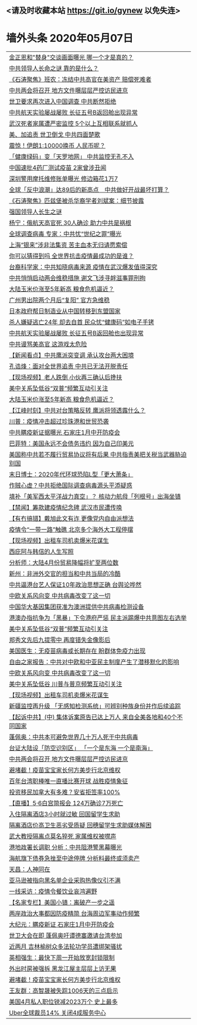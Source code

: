 ## <请及时收藏本站 https://git.io/gynew 以免失连> </a>
# 墙外头条 2020年05月07日</a>


<table>

<tr><td colspan="2" align="left"><a href="https://img.xdraf.store/?name=c1167432&key=ygwgqhhegmyfhual&from=gy">金正恩和&quot;替身&quot;交谈画面曝光 哪一个才是真的？</a></td></tr>
<tr><td colspan="2" align="left"><a href="https://img.xdraf.store/?name=c1167436&key=ygwgqhhegmyfhual&from=gy">中共领导人长命之谜 靠的是什么？</a></td></tr>
<tr><td colspan="2" align="left"><a href="https://img.xdraf.store/?name=c1167390&key=ygwgqhhegmyfhual&from=gy">《石涛聚焦》班农：冻结中共高官在美资产 赔偿死难者</a></td></tr>
<tr><td colspan="2" align="left"><a href="https://img.xdraf.store/?name=c1167304&key=ygwgqhhegmyfhual&from=gy">中共两会将召开 地方文件曝层层严控访民进京</a></td></tr>
<tr><td colspan="2" align="left"><a href="https://img.xdraf.store/?name=c1167389&key=ygwgqhhegmyfhual&from=gy">世卫要求再次进入中国调查 中共断然拒绝</a></td></tr>
<tr><td colspan="2" align="left"><a href="https://img.xdraf.store/?name=c1167431&key=ygwgqhhegmyfhual&from=gy">中共航天实验屡战屡败 长征五号B返回舱出现异常</a></td></tr>
<tr><td colspan="2" align="left"><a href="https://img.xdraf.store/?name=c1167415&key=ygwgqhhegmyfhual&from=gy">武汉死者家属遭严密监控 5个以上互相联系就抓人</a></td></tr>
<tr><td colspan="2" align="left"><a href="https://img.xdraf.store/?name=c1167414&key=ygwgqhhegmyfhual&from=gy">美、加追责 世卫倒戈 中共四面楚歌</a></td></tr>
<tr><td colspan="2" align="left"><a href="https://img.xdraf.store/?name=c1167400&key=ygwgqhhegmyfhual&from=gy">震惊！伊朗1:10000换币 人民币呢？</a></td></tr>
<tr><td colspan="2" align="left"><a href="https://img.xdraf.store/?name=c1167426&key=ygwgqhhegmyfhual&from=gy">「健康绿码」变「天罗地网」 中共监控无孔不入</a></td></tr>
<tr><td colspan="2" align="left"><a href="https://img.xdraf.store/?name=c1167413&key=ygwgqhhegmyfhual&from=gy">中国速批4药厂测试疫苗 2家曾涉丑闻</a></td></tr>
<tr><td colspan="2" align="left"><a href="https://img.xdraf.store/?name=c1167439&key=ygwgqhhegmyfhual&from=gy">深圳警用摩托维修账单曝光 修边箱花1万7</a></td></tr>
<tr><td colspan="2" align="left"><a href="https://img.xdraf.store/?name=c1167425&key=ygwgqhhegmyfhual&from=gy">全球「反中浪潮」达89后的新高点　中共做好开战最坏打算？</a></td></tr>
<tr><td colspan="2" align="left"><a href="https://img.xdraf.store/?name=c1167391&key=ygwgqhhegmyfhual&from=gy">《石涛聚焦》匹兹堡被杀华裔学者刘斌案：细节披露</a></td></tr>
<tr><td colspan="2" align="left"><a href="https://img.xdraf.store/?name=c1167419&key=ygwgqhhegmyfhual&from=gy">强国领导人长生之谜</a></td></tr>
<tr><td colspan="2" align="left"><a href="https://img.xdraf.store/?name=c1167440&key=ygwgqhhegmyfhual&from=gy">杨宁：俄航天高官死 30人确诊 助力中共是祸根</a></td></tr>
<tr><td colspan="2" align="left"><a href="https://img.xdraf.store/?name=c1167379&key=ygwgqhhegmyfhual&from=gy">全球调查病毒 专家：中共忧“世纪之罪”曝光</a></td></tr>
<tr><td colspan="2" align="left"><a href="https://img.xdraf.store/?name=c1167362&key=ygwgqhhegmyfhual&from=gy">上海“银来”涉非法集资 苦主血本无归请愿索偿</a></td></tr>
<tr><td colspan="2" align="left"><a href="https://img.xdraf.store/?name=c1167429&key=ygwgqhhegmyfhual&from=gy">你可以猜得到吗  全世界抗击疫情最成功的是谁？</a></td></tr>
<tr><td colspan="2" align="left"><a href="https://img.xdraf.store/?name=c1167427&key=ygwgqhhegmyfhual&from=gy">台裔科学家：中共知晓病毒来源 疫情在武汉爆发值得深究</a></td></tr>
<tr><td colspan="2" align="left"><a href="https://img.xdraf.store/?name=c1167408&key=ygwgqhhegmyfhual&from=gy">中共悄悄启动两会维稳措施 谢文飞涉寻衅滋事罪刑拘</a></td></tr>
<tr><td colspan="2" align="left"><a href="https://img.xdraf.store/?name=c1167377&key=ygwgqhhegmyfhual&from=gy">大陆玉米价涨至5年新高 粮食危机逼近？</a></td></tr>
<tr><td colspan="2" align="left"><a href="https://img.xdraf.store/?name=c1167441&key=ygwgqhhegmyfhual&from=gy">广州男出院两个月后“复阳” 官方急维稳</a></td></tr>
<tr><td colspan="2" align="left"><a href="https://img.xdraf.store/?name=c1167438&key=ygwgqhhegmyfhual&from=gy">日本政府帮日制造业从中国转移到东盟国家</a></td></tr>
<tr><td colspan="2" align="left"><a href="https://img.xdraf.store/?name=c1167407&key=ygwgqhhegmyfhual&from=gy">杀人嫌疑逃亡24年 却去自首 民众忧“健康码”如电子手铐</a></td></tr>
<tr><td colspan="2" align="left"><a href="https://img.xdraf.store/?name=c1167381&key=ygwgqhhegmyfhual&from=gy">中共航天实验屡战屡败 长征五号B返回舱也出现异常</a></td></tr>
<tr><td colspan="2" align="left"><a href="https://img.xdraf.store/?name=c1167445&key=ygwgqhhegmyfhual&from=gy">中共谩骂美高官 这游戏太危险</a></td></tr>
<tr><td colspan="2" align="left"><a href="https://img.xdraf.store/?name=c1167385&key=ygwgqhhegmyfhual&from=gy">【新闻看点】中共鹰派突变调 承认攻台两大困境</a></td></tr>
<tr><td colspan="2" align="left"><a href="https://img.xdraf.store/?name=c1167380&key=ygwgqhhegmyfhual&from=gy">孔诰烽：面对全世界追责  中共已无法开脱责任</a></td></tr>
<tr><td colspan="2" align="left"><a href="https://img.xdraf.store/?name=c1167412&key=ygwgqhhegmyfhual&from=gy">【现场视频】老人跌倒 小伙再三确认后搀扶</a></td></tr>
<tr><td colspan="2" align="left"><a href="https://img.xdraf.store/?name=c1167366&key=ygwgqhhegmyfhual&from=gy">美中关系坠低谷“双普”频繁互动引关注</a></td></tr>
<tr><td colspan="2" align="left"><a href="https://img.xdraf.store/?name=c1167397&key=ygwgqhhegmyfhual&from=gy">大陆玉米价涨至5年新高 粮食危机逼近？</a></td></tr>
<tr><td colspan="2" align="left"><a href="https://img.xdraf.store/?name=c1167392&key=ygwgqhhegmyfhual&from=gy">【江峰时刻】中共对台策略反转 鹰派将领透露什么？</a></td></tr>
<tr><td colspan="2" align="left"><a href="https://img.xdraf.store/?name=c1167435&key=ygwgqhhegmyfhual&from=gy">川普：疫情冲击超过珍珠港和世贸恐袭</a></td></tr>
<tr><td colspan="2" align="left"><a href="https://img.xdraf.store/?name=c1167442&key=ygwgqhhegmyfhual&from=gy">中共瞒疫新证据曝光 石家庄1月中开防疫会</a></td></tr>
<tr><td colspan="2" align="left"><a href="https://img.xdraf.store/?name=c1167430&key=ygwgqhhegmyfhual&from=gy">巴菲特：美国永远不会债务违约 因为自己印美元</a></td></tr>
<tr><td colspan="2" align="left"><a href="https://img.xdraf.store/?name=c1167405&key=ygwgqhhegmyfhual&from=gy">美国称中共若不履行贸易协议将有后果 中共指责美把关税当武器胁迫别国</a></td></tr>
<tr><td colspan="2" align="left"><a href="https://img.xdraf.store/?name=c1167363&key=ygwgqhhegmyfhual&from=gy">末日博士：2020年代环球恐陷L型「更大萧条」</a></td></tr>
<tr><td colspan="2" align="left"><a href="https://img.xdraf.store/?name=c1167446&key=ygwgqhhegmyfhual&from=gy">作贼心虚？中共拒绝国际调查病毒源头平添疑惑</a></td></tr>
<tr><td colspan="2" align="left"><a href="https://img.xdraf.store/?name=c1167423&key=ygwgqhhegmyfhual&from=gy">填补「美军西太平洋战力真空」？ 核动力航母「列根号」出海坐镇</a></td></tr>
<tr><td colspan="2" align="left"><a href="https://img.xdraf.store/?name=c1167417&key=ygwgqhhegmyfhual&from=gy">【禁闻】筹款建疫情纪念碑 武汉市民遭传唤</a></td></tr>
<tr><td colspan="2" align="left"><a href="https://img.xdraf.store/?name=c1167376&key=ygwgqhhegmyfhual&from=gy">【有冇搞错】戴旭此文有诈 更像党内自由派想法</a></td></tr>
<tr><td colspan="2" align="left"><a href="https://img.xdraf.store/?name=c1167402&key=ygwgqhhegmyfhual&from=gy">疫情令“一带一路”触礁 北京多个海外大工程停摆</a></td></tr>
<tr><td colspan="2" align="left"><a href="https://img.xdraf.store/?name=c1167448&key=ygwgqhhegmyfhual&from=gy">【现场视频】出租车司机卖爆米花谋生</a></td></tr>
<tr><td colspan="2" align="left"><a href="https://img.xdraf.store/?name=c1167449&key=ygwgqhhegmyfhual&from=gy">西庇阿与韩信的人生写照</a></td></tr>
<tr><td colspan="2" align="left"><a href="https://img.xdraf.store/?name=c1167437&key=ygwgqhhegmyfhual&from=gy">分析师：大陆4月份贸易降幅将扩至两位数</a></td></tr>
<tr><td colspan="2" align="left"><a href="https://img.xdraf.store/?name=c1167369&key=ygwgqhhegmyfhual&from=gy">新州：非洲外交官的担当和中共当局的冷酷</a></td></tr>
<tr><td colspan="2" align="left"><a href="https://img.xdraf.store/?name=c1167368&key=ygwgqhhegmyfhual&from=gy">中共逼港台艺人保证10年政治思想正确 台舆论哗然</a></td></tr>
<tr><td colspan="2" align="left"><a href="https://img.xdraf.store/?name=c1167383&key=ygwgqhhegmyfhual&from=gy">中欧关系风向变 中共病毒改变了这一切</a></td></tr>
<tr><td colspan="2" align="left"><a href="https://img.xdraf.store/?name=c1167406&key=ygwgqhhegmyfhual&from=gy">中国华大基因集团获准为澳洲提供中共病毒检测设备</a></td></tr>
<tr><td colspan="2" align="left"><a href="https://img.xdraf.store/?name=c1167422&key=ygwgqhhegmyfhual&from=gy">港澳办指抗争为「黑暴」下令港府严惩 民主派踢爆中共意图左右选举</a></td></tr>
<tr><td colspan="2" align="left"><a href="https://img.xdraf.store/?name=c1167444&key=ygwgqhhegmyfhual&from=gy">美中关系坠低谷“双普”频繁互动引关注</a></td></tr>
<tr><td colspan="2" align="left"><a href="https://img.xdraf.store/?name=c1167384&key=ygwgqhhegmyfhual&from=gy">郑秀文先后九提零中 再度错失金像影后</a></td></tr>
<tr><td colspan="2" align="left"><a href="https://img.xdraf.store/?name=c1167447&key=ygwgqhhegmyfhual&from=gy">美国医生：无疫苗病毒或长期存在 盼群体免疫力出现</a></td></tr>
<tr><td colspan="2" align="left"><a href="https://img.xdraf.store/?name=c1167403&key=ygwgqhhegmyfhual&from=gy">自由之家报告：中共对中欧和中亚民主制度产生了潜移默化的影响</a></td></tr>
<tr><td colspan="2" align="left"><a href="https://img.xdraf.store/?name=c1167365&key=ygwgqhhegmyfhual&from=gy">中欧关系风向变 中共病毒改变了这一切</a></td></tr>
<tr><td colspan="2" align="left"><a href="https://img.xdraf.store/?name=c1167396&key=ygwgqhhegmyfhual&from=gy">美中关系坠低谷 川普与普京频繁互动引关注</a></td></tr>
<tr><td colspan="2" align="left"><a href="https://img.xdraf.store/?name=c1167411&key=ygwgqhhegmyfhual&from=gy">【现场视频】出租车司机卖爆米花谋生</a></td></tr>
<tr><td colspan="2" align="left"><a href="https://img.xdraf.store/?name=c1167421&key=ygwgqhhegmyfhual&from=gy">新疆监控再升级 「无感知检测系统」可辨别种族身份并作后续追踪</a></td></tr>
<tr><td colspan="2" align="left"><a href="https://img.xdraf.store/?name=c1167416&key=ygwgqhhegmyfhual&from=gy">【起诉中共】(中) 集体诉案原告已达上万人 来自全美各地和40个不同国家</a></td></tr>
<tr><td colspan="2" align="left"><a href="https://img.xdraf.store/?name=c1167443&key=ygwgqhhegmyfhual&from=gy">蓬佩奥：中共本可避免世界几十万人死于中共病毒</a></td></tr>
<tr><td colspan="2" align="left"><a href="https://img.xdraf.store/?name=c1167424&key=ygwgqhhegmyfhual&from=gy">台证大陆设「防空识别区」 「一个是东海 一个是南海」</a></td></tr>
<tr><td colspan="2" align="left"><a href="https://img.xdraf.store/?name=c1167395&key=ygwgqhhegmyfhual&from=gy">中共两会将召开 地方文件曝层层严控访民进京</a></td></tr>
<tr><td colspan="2" align="left"><a href="https://img.xdraf.store/?name=c1167364&key=ygwgqhhegmyfhual&from=gy">避堵截！疫苗宝宝家长何方美步行北京维权</a></td></tr>
<tr><td colspan="2" align="left"><a href="https://img.xdraf.store/?name=c1167428&key=ygwgqhhegmyfhual&from=gy">百年台湾职棒唯一直播比赛开球 战胜疫情象征</a></td></tr>
<tr><td colspan="2" align="left"><a href="https://img.xdraf.store/?name=c1167398&key=ygwgqhhegmyfhual&from=gy">投资移民加拿大有多难？安省拒签率100%</a></td></tr>
<tr><td colspan="2" align="left"><a href="https://img.xdraf.store/?name=c1167433&key=ygwgqhhegmyfhual&from=gy">【直播】5·6白宫简报会 124万确诊7万死亡</a></td></tr>
<tr><td colspan="2" align="left"><a href="https://img.xdraf.store/?name=c1167434&key=ygwgqhhegmyfhual&from=gy">入住隔离酒店3小时就过敏 回国留学生求助</a></td></tr>
<tr><td colspan="2" align="left"><a href="https://img.xdraf.store/?name=c1167420&key=ygwgqhhegmyfhual&from=gy">隔离酒店价高卫生恶劣受质疑 回穗留学生求助媒体解困</a></td></tr>
<tr><td colspan="2" align="left"><a href="https://img.xdraf.store/?name=c1167388&key=ygwgqhhegmyfhual&from=gy">武大教授隔离点莫名猝死 家属维权被噤声</a></td></tr>
<tr><td colspan="2" align="left"><a href="https://img.xdraf.store/?name=c1167401&key=ygwgqhhegmyfhual&from=gy">港地政署长调职 分析：中共阻港警黑幕曝光</a></td></tr>
<tr><td colspan="2" align="left"><a href="https://img.xdraf.store/?name=c1167373&key=ygwgqhhegmyfhual&from=gy">海航旗下债券急挫至中途停牌 分析料最终或须卖产</a></td></tr>
<tr><td colspan="2" align="left"><a href="https://img.xdraf.store/?name=c1167382&key=ygwgqhhegmyfhual&from=gy">天昌：人神同在</a></td></tr>
<tr><td colspan="2" align="left"><a href="https://img.xdraf.store/?name=c1167404&key=ygwgqhhegmyfhual&from=gy">亚马逊被指向黑名单企业采购热像仪引不满</a></td></tr>
<tr><td colspan="2" align="left"><a href="https://img.xdraf.store/?name=c1167394&key=ygwgqhhegmyfhual&from=gy">一线采访：疫情令餐饮业哀鸿遍野</a></td></tr>
<tr><td colspan="2" align="left"><a href="https://img.xdraf.store/?name=c1167367&key=ygwgqhhegmyfhual&from=gy">【名家专栏】美国小镇：离破产一步之遥</a></td></tr>
<tr><td colspan="2" align="left"><a href="https://img.xdraf.store/?name=c1167418&key=ygwgqhhegmyfhual&from=gy">两岸政治大事都因防疫精简 台海周边军事动作频繁</a></td></tr>
<tr><td colspan="2" align="left"><a href="https://img.xdraf.store/?name=c1167393&key=ygwgqhhegmyfhual&from=gy">大纪元：瞒疫新证 石家庄1月中开防疫会</a></td></tr>
<tr><td colspan="2" align="left"><a href="https://img.xdraf.store/?name=c1167387&key=ygwgqhhegmyfhual&from=gy">世卫大会在即 蓬佩奥吁谭德塞邀请台湾参加</a></td></tr>
<tr><td colspan="2" align="left"><a href="https://img.xdraf.store/?name=c1167378&key=ygwgqhhegmyfhual&from=gy">近两月 吉林榆树众多法轮功学员遭绑架骚扰</a></td></tr>
<tr><td colspan="2" align="left"><a href="https://img.xdraf.store/?name=c1167374&key=ygwgqhhegmyfhual&from=gy">英相强生：最快下周一开始放宽封锁限制</a></td></tr>
<tr><td colspan="2" align="left"><a href="https://img.xdraf.store/?name=c1167386&key=ygwgqhhegmyfhual&from=gy">外出时房被强拆 黑龙江屋主层层上访无果</a></td></tr>
<tr><td colspan="2" align="left"><a href="https://img.xdraf.store/?name=c1167399&key=ygwgqhhegmyfhual&from=gy">避堵截！疫苗宝宝家长何方美步行北京维权</a></td></tr>
<tr><td colspan="2" align="left"><a href="https://img.xdraf.store/?name=c1167409&key=ygwgqhhegmyfhual&from=gy">王友群：高智晟被失踪1006天的三点启示</a></td></tr>
<tr><td colspan="2" align="left"><a href="https://img.xdraf.store/?name=c1167372&key=ygwgqhhegmyfhual&from=gy">美国4月私人职位锐减2023万个 史上最多</a></td></tr>
<tr><td colspan="2" align="left"><a href="https://img.xdraf.store/?name=c1167371&key=ygwgqhhegmyfhual&from=gy">Uber全球裁员14% 关闭4成服务中心</a></td></tr>

</table>
